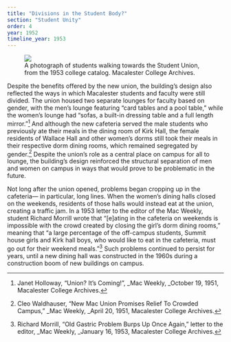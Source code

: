 ```yaml
---
title: "Divisions in the Student Body?"
section: "Student Unity"
order: 4
year: 1952
timeline_year: 1953
---
```



<figure>
   <img src="/mac-history/images/student-union-1952.png">
   <figcaption>
     A photograph of students walking towards the Student Union, from the 1953 college catalog. Macalester College Archives.
   </figcaption>
</figure>

Despite the benefits offered by the new union, the building’s design also reflected the ways in which Macalester students and faculty were still divided. The union housed two separate lounges for faculty based on gender, with the men’s lounge featuring “card tables and a pool table,” while the women’s lounge had “sofas, a built-in dressing table and a full length mirror.”[^1] And although the new cafeteria served the male students who previously ate their meals in the dining room of Kirk Hall, the female residents of Wallace Hall and other women’s dorms still took their meals in their respective dorm dining rooms, which remained segregated by gender.[^2] Despite the union’s role as a central place on campus for all to lounge, the building’s design reinforced the structural separation of men and women on campus in ways that would prove to be problematic in the future. 

Not long after the union opened, problems began cropping up in the cafeteria— in particular, long lines. When the women’s dining halls closed on the weekends, residents of those halls would instead eat at the union, creating a traffic jam. In a 1953 letter to the editor of the Mac Weekly, student Richard Morrill wrote that “[e]ating in the cafeteria on weekends is impossible with the crowd created by closing the girl’s dorm dining rooms,” meaning that “a large percentage of the off-campus students, Summit house girls and Kirk hall boys, who would like to eat in the cafeteria, must go out for their weekend meals.”[^3] Such problems continued to persist for years, until a new dining hall was constructed in the 1960s during a construction boom of new buildings on campus. 


[^1]:
    Janet Holloway, “Union? It’s Coming!”, _Mac Weekly, _October 19, 1951, Macalester College Archives. 

[^2]:
    Cleo Waldhauser, “New Mac Union Promises Relief To Crowded Campus,” _Mac Weekly, _April 20, 1951, Macalester College Archives.

[^3]:
     Richard Morrill, “Old Gastric Problem Burps Up Once Again,” letter to the editor, _Mac Weekly, _January 16, 1953, Macalester College Archives. 
